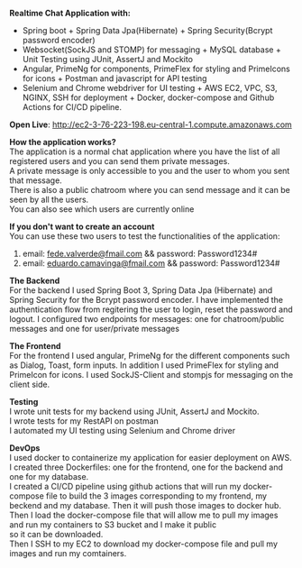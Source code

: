 **Realtime Chat Application with:**<br>
+ Spring boot + Spring Data Jpa(Hibernate) + Spring Security(Bcrypt password encoder) 
+ Websocket(SockJS and STOMP) for messaging + MySQL database + Unit Testing using JUnit, AssertJ and Mockito
+ Angular, PrimeNg for components, PrimeFlex for styling and PrimeIcons for icons + Postman and javascript for API testing
+ Selenium and Chrome webdriver for UI testing + AWS EC2, VPC, S3, NGINX, SSH for deployment + Docker, docker-compose and Github Actions
for CI/CD pipeline.

**Open Live**: http://ec2-3-76-223-198.eu-central-1.compute.amazonaws.com

**How the application works?**<br>
The application is a normal chat application where you have the list of all registered users and you can send them private messages.<br>
A private message is only accessible to you and the user to whom you sent that message.<br>
There is also a public chatroom where you can send message and it can be seen by all the users.<br>
You can also see which users are currently online

**If you don't want to create an account**<br>
You can use these two users to test the functionalities of the application:<br>
1. email: fede.valverde@fmail.com && password: Password1234#
2. email: eduardo.camavinga@fmail.com && password: Password1234#


**The Backend**<br>
For the backend I used Spring Boot 3, Spring Data Jpa (Hibernate) and Spring Security for the Bcrypt password encoder. I have implemented
the authentication flow from regitering the user to login, reset the password and logout. I configured two endpoints for messages: one for chatroom/public 
messages and one for user/private messages

**The Frontend**<br>
For the frontend I used angular, PrimeNg for the different components such as Dialog, Toast, form inputs. In addition I used PrimeFlex
for styling and PrimeIcon for icons. I used SockJS-Client and stompjs for messaging on the client side.

**Testing**<br>
I wrote unit tests for my backend using JUnit, AssertJ and Mockito.<br>
I wrote tests for my RestAPI on postman<br>
I automated my UI testing using Selenium and Chrome driver

**DevOps**<br>
I used docker to containerize my application for easier deployment on AWS.<br>
I created three Dockerfiles: one for the frontend, one for the backend and one for my database.<br>
I created a CI/CD pipeline using github actions that will run my docker-compose file to build the 3 images corresponding to 
my frontend, my beckend and my database. Then it will push those images to docker hub.<br>
Then I load the docker-compose file that will allow me to pull my images and run my containers to S3 bucket and I make it public <br>
so it can be downloaded.<br>
Then I SSH to my EC2 to download my docker-compose file and pull my images and run my comtainers.


